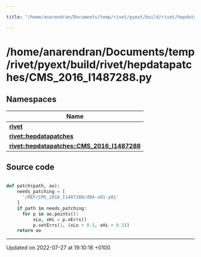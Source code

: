 ```yaml
---

title: "/home/anarendran/Documents/temp/rivet/pyext/build/rivet/hepdatapatches/CMS_2016_I1487288.py"

---
```


# /home/anarendran/Documents/temp/rivet/pyext/build/rivet/hepdatapatches/CMS_2016_I1487288.py



## Namespaces

| Name           |
| -------------- |
| **[rivet](http://example.org/namespaces/namespacerivet/)**  |
| **[rivet::hepdatapatches](http://example.org/namespaces/namespacerivet_1_1hepdatapatches/)**  |
| **[rivet::hepdatapatches::CMS_2016_I1487288](http://example.org/namespaces/namespacerivet_1_1hepdatapatches_1_1cms__2016__i1487288/)**  |




## Source code

```python

def patch(path, ao):
    needs_patching = [ 
      '/REF/CMS_2016_I1487288/d04-x01-y01'
    ]
    if path in needs_patching:
      for p in ao.points():
          xLo, xHi = p.xErrs()
          p.setErrs(1, (xLo + 0.5, xHi + 0.5))
    return ao
```


-------------------------------

Updated on 2022-07-27 at 19:10:16 +0100
